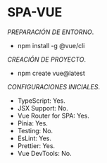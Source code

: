 # SPA-VUE

_PREPARACIÓN DE ENTORNO_.
* npm install -g @vue/cli

_CREACIÓN DE PROYECTO_.
* npm create vue@latest

_CONFIGURACIONES INICIALES_.
* TypeScript: Yes.
* JSX Support: No.
* Vue Router for SPA: Yes.
* Pinia: Yes.
* Testing: No.
* EsLint: Yes.
* Prettier: Yes.
* Vue DevTools: No.